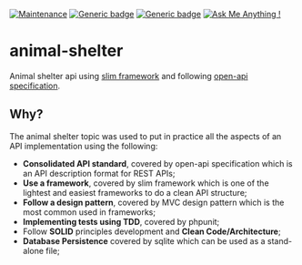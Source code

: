 [![Maintenance](https://img.shields.io/badge/Maintained%3F-no-red.svg)](#)
[![Generic badge](https://img.shields.io/badge/Status-Deprecated-orange.svg)](https://shields.io/)
[![Generic badge](https://img.shields.io/badge/License-BSD_3-blue.svg)](https://shields.io/)
[![Ask Me Anything !](https://img.shields.io/badge/Ask%20me-anything-1abc9c.svg)](https://github.com/marcelkohl)

# animal-shelter
Animal shelter api using [slim framework](http://www.slimframework.com/) and following [open-api specification](https://swagger.io/docs/specification/about/).

## Why?
The animal shelter topic was used to put in practice all the aspects of an API implementation using the following:

- **Consolidated API standard**, covered by open-api specification which is an API description format for REST APIs;
- **Use a framework**, covered by slim framework which is one of the lightest and easiest frameworks to do a clean API structure;
- **Follow a design pattern**, covered by MVC design pattern which is the most common used in frameworks;
- **Implementing tests using TDD**, covered by phpunit;
- Follow **SOLID** principles development and **Clean Code/Architecture**;
- **Database Persistence** covered by sqlite which can be used as a stand-alone file;
